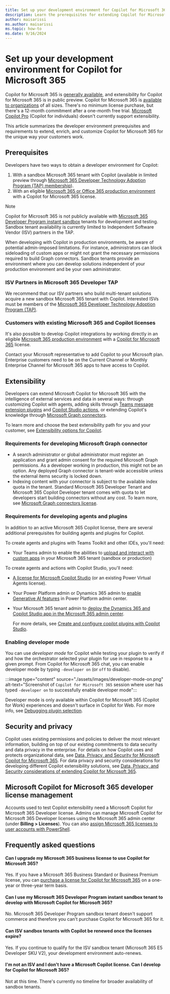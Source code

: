 ```yaml
---
title: Set up your development environment for Copilot for Microsoft 365
description: Learn the prerequisites for extending Copilot for Microsoft 365 with agents, plugins, and connectors.
author: maisarissi
ms.author: maisarissi
ms.topic: how-to
ms.date: 9/16/2024
---
```


# Set up your development environment for Copilot for Microsoft 365

Copilot for Microsoft 365 is [generally available](https://techcommunity.microsoft.com/t5/microsoft-365-copilot/microsoft-365-copilot-is-generally-available/ba-p/3969331), and extensibility for Copilot for Microsoft 365 is in public preview. Copilot for Microsoft 365 is [available to organizations](/copilot/microsoft-365/microsoft-365-copilot-overview#availability) of all sizes. There's no minimum license purchase, but there's a 12-month commitment after a one-month free trial. [Microsoft Copilot Pro](https://www.microsoft.com/store/b/copilotpro) (Copilot for individuals) doesn't currently support extensibility.

This article summarizes the developer environment prerequisites and requirements to extend, enrich, and customize Copilot for Microsoft 365 for the unique way your customers work.

## Prerequisites

Developers have two ways to obtain a developer environment for Copilot:

1. With a sandbox Microsoft 365 tenant with Copilot (available in limited preview through [Microsoft 365 Developer Technology Adoption Program (TAP) membership](#isv-partners-in-microsoft-365-developer-tap)).
2. With an eligible [Microsoft 365 or Office 365 production environment](#customers-with-existing-microsoft-365-and-copilot-licenses) with a Copilot for Microsoft 365 license.

> [!NOTE]
> Copilot for Microsoft 365 is not publicly available with [Microsoft 365 Developer Program instant sandbox](https://developer.microsoft.com/microsoft-365/dev-program#Subscription) tenants for development and testing. Sandbox tenant availability is currently limited to Independent Software Vendor (ISV) partners in the TAP.

When developing with Copilot in production environments, be aware of potential admin-imposed limitations. For instance, administrators can block sideloading of custom apps or might not grant the necessary permissions required to build Graph connectors. Sandbox tenants provide an environment where you can develop solutions independent of your production environment and be your own administrator.

### ISV Partners in Microsoft 365 Developer TAP

We recommend that our ISV partners who build multi-tenant solutions acquire a new sandbox Microsoft 365 tenant with Copilot. Interested ISVs must be members of the [Microsoft 365 Developer Technology Adoption Program (TAP)](https://aka.ms/m365devtap).

### Customers with existing Microsoft 365 and Copilot licenses

It's also possible to develop Copilot integrations by working directly in an eligible [Microsoft 365 production environment](/copilot/microsoft-365/microsoft-365-copilot-overview#availability) with a [Copilot for Microsoft 365](https://www.microsoft.com/microsoft-365/enterprise/copilot-for-microsoft-365) license.

Contact your Microsoft representative to add Copilot to your Microsoft plan.  Enterprise customers need to be on the Current Channel or Monthly Enterprise Channel for Microsoft 365 apps to have access to Copilot.

## Extensibility

Developers can extend Microsoft Copilot for Microsoft 365 with the intelligence of external services and data in several ways: through customizing Copilot with agents, adding skills through [Teams message extension plugins](overview-message-extension-bot.md) and [Copilot Studio actions](overview-business-applications.md), or extending Copilot's knowledge through [Microsoft Graph connectors](overview-graph-connector.md).

To learn more and choose the best extensibility path for you and your customer, see [Extensibility options for Copilot](decision-guide.md).

### Requirements for developing Microsoft Graph connector

- A search administrator or global administrator must register an application and grant admin consent for the required Microsoft Graph permissions. As a developer working in production, this might not be an option. Any deployed Graph connector is tenant-wide accessible unless the external items security is locked down.
- Indexing content with your connector is subject to the available index quota in the tenant. Standard Microsoft 365 Developer Tenant and Microsoft 365 Copilot Developer tenant comes with quota to let developers start building connectors without any cost. To learn more, see [Microsoft Graph connectors license](/microsoftsearch/licensing).

### Requirements for developing agents and plugins

In addition to an active Microsoft 365 Copilot license, there are several additional prerequisites for building agents and plugins for Copilot.

To create agents and plugins with Teams Toolkit and other IDEs, you'll need:

- Your Teams admin to enable the abilities to [upload and interact with custom apps](manage.md#manage-extensions-built-with-teams-toolkit-and-other-ides) in your Microsoft 365 tenant (sandbox or production)

To create agents and actions with Copilot Studio, you'll need:

- [A license for Microsoft Copilot Studio](/microsoft-copilot-studio/requirements-licensing-subscriptions) (or an existing Power Virtual Agents license).
- Your Power Platform admin or Dynamics 365 admin to [enable Generative AI features](/power-platform/admin/geographical-availability-copilot) in Power Platform admin center.
- Your Microsoft 365 tenant admin to [deploy the Dynamics 365 and Copilot Studio app in the Microsoft 365 admin center](/microsoft-copilot-studio/copilot-plugins-overview#deploy-the-microsoft-copilot-studio-app-admin).

    For more details, see [Create and configure copilot plugins with Copilot Studio](/microsoft-copilot-studio/copilot-plugins-overview#prerequisites).


### Enabling developer mode

You can use *developer mode* for Copilot while testing your plugin to verify if and how the orchestrator selected your plugin for use in response to a given prompt. From Copilot for Microsoft 365 chat, you can enable developer mode by typing `-developer on` (or `off` to disable).

:::image type="content" source="./assets/images/developer-mode-on.png" alt-text="Screenshot of `Copilot for Microsoft 365` session where user has typed `-developer on` to successfully enable developer mode":::

Developer mode is only available within Copilot for Microsoft 365 (Copilot for Work) experiences and doesn't surface in Copilot for Web. For more info, see [Debugging plugin selection](debugging-copilot-plugin.md).

## Security and privacy

Copilot uses existing permissions and policies to deliver the most relevant information, building on top of our existing commitments to data security and data privacy in the enterprise. For details on how Copilot uses and protects organizational data, see [Data, Privacy, and Security for Microsoft Copilot for Microsoft 365](/microsoft-365-copilot/microsoft-365-copilot-privacy). For data privacy and security considerations for developing different Copilot extensibility solutions, see [Data, Privacy, and Security considerations of extending Copilot for Microsoft 365](data-privacy-security.md).

## Microsoft Copilot for Microsoft 365 developer license management

Accounts used to test Copilot extensibility need a Microsoft Copilot for Microsoft 365 Developer license. Admins can manage Microsoft Copilot for Microsoft 365 Developer licenses using the Microsoft 365 admin center (under **Billing > Licenses**). You can also [assign Microsoft 365 licenses to user accounts with PowerShell](/microsoft-365/enterprise/assign-licenses-to-user-accounts-with-microsoft-365-powershell).

## Frequently asked questions

<!-- markdownlint-disable MD001 -->
#### Can I upgrade my Microsoft 365 business license to use Copilot for Microsoft 365?

Yes. If you have a Microsoft 365 Business Standard or Business Premium license, you can [purchase a license for Copilot for Microsoft 365](https://www.microsoft.com/microsoft-365/business/copilot-for-microsoft-365) on a one-year or three-year term basis.

#### Can I use my Microsoft 365 Developer Program instant sandbox tenant to develop with Microsoft Copilot for Microsoft 365?

No. Microsoft 365 Developer Program sandbox tenant doesn't support commerce and therefore you can't purchase Copilot for Microsoft 365 for it.

#### Can ISV sandbox tenants with Copilot be renewed once the licenses expire?

Yes. If you continue to qualify for the ISV sandbox tenant (Microsoft 365 E5 Developer SKU V2), your development environment auto-renews.

#### I'm not an ISV and I don't have a Microsoft Copilot license. Can I develop for Copilot for Microsoft 365?

Not at this time. There's currently no timeline for broader availability of sandbox tenants.
<!-- markdownlint-enable MD001 -->
